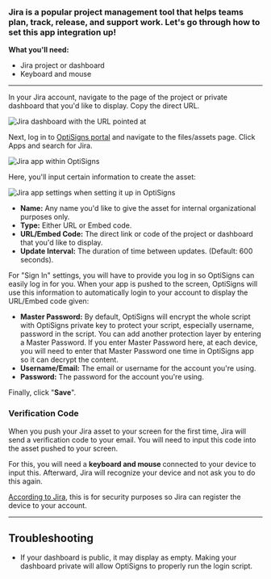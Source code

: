 <h3 id="h_01JDATXHK65VXDQBR4HRH4BGHP">Jira is a popular project management tool that helps teams plan, track, release, and support work. Let's go through how to set this app integration up!</h3>
<p><strong>What you'll need:</strong></p>
<ul>
<li>Jira project or dashboard</li>
<li>Keyboard and mouse</li>
</ul>
<hr>
<p class="wysiwyg-text-align-left">In your Jira account, navigate to the page of the project or private dashboard that you'd like to display. Copy the direct URL.</p>
<p class="wysiwyg-text-align-left"><img src="https://support.optisigns.com/hc/article_attachments/35838410787219" alt="Jira dashboard with the URL pointed at"></p>
<p>Next, log in to <a href="https://app.optisigns.com/app/screenManagement" target="_blank" rel="noopener noreferrer">OptiSigns portal</a> and navigate to the files/assets page. Click Apps and search for Jira. </p>
<p class="wysiwyg-text-align-left"><img src="https://support.optisigns.com/hc/article_attachments/35838410792595" alt="Jira app within OptiSigns"></p>
<p>Here, you'll input certain information to create the asset:</p>
<p class="wysiwyg-text-align-center"><img src="https://support.optisigns.com/hc/article_attachments/35838425274899" alt="Jira app settings when setting it up in OptiSigns"></p>
<ul>
<li>
<strong>Name:</strong> Any name you'd like to give the asset for internal organizational purposes only.</li>
<li>
<strong>Type:</strong> Either URL or Embed code.</li>
<li>
<strong>URL/Embed Code:</strong> The direct link or code of the project or dashboard that you'd like to display.</li>
<li>
<strong>Update Interval:</strong> The duration of time between updates. (Default: 600 seconds).</li>
</ul>
<p>For "Sign In" settings, you will have to provide you log in so OptiSigns can easily log in for you. When your app is pushed to the screen, OptiSigns will use this information to automatically login to your account to display the URL/Embed code given:</p>
<ul>
<li>
<strong>Master Password:</strong> By default, OptiSigns will encrypt the whole script with OptiSigns private key to protect your script, especially username, password in the script. You can add another protection layer by entering a Master Password. If you enter Master Password here, at each device, you will need to enter that Master Password one time in OptiSigns app so it can decrypt the content. </li>
<li>
<strong>Username/Email:</strong> The email or username for the account you're using.</li>
<li>
<strong>Password:</strong> The password for the account you're using.</li>
</ul>
<p>Finally, click "<strong>Save</strong>".</p>
<h3 id="h_01JDQ4RJTSWH65EKDR8KC9SHB1">Verification Code</h3>
<p>When you push your Jira asset to your screen for the first time, Jira will send a verification code to your email. You will need to input this code into the asset pushed to your screen.</p>
<p>For this, you will need a <strong>keyboard and mouse </strong>connected to your device to input this. Afterward, Jira will recognize your device and not ask you to do this again.</p>
<p><a href="https://community.atlassian.com/t5/Jira-questions/Stop-asking-me-for-email-verification/qaq-p/1646087" target="_blank" rel="noopener noreferrer">According to Jira</a>, this is for security purposes so Jira can register the device to your account. </p>
<hr>
<h2 id="h_01JDMP27G7CDJ2QFVGVBJGK3PE">Troubleshooting</h2>
<ul>
<li>If your dashboard is public, it may display as empty. Making your dashboard private will allow OptiSigns to properly run the login script. </li>
</ul>